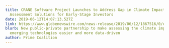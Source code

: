 ```yaml
---
title: CRANE Software Project Launches to Address Gap in Climate Impact
  Assessment Solutions for Early-Stage Investors
date: 2019-06-12T14:07:13.527Z
link: https://www.globenewswire.com/news-release/2019/06/12/1867516/0/en/CRANE-Software-Project-Launches-to-Address-Gap-in-Climate-Impact-Assessment-Solutions-for-Early-Stage-Investors.html
blurb: New public-private partnership to make assessing the climate impact of
  emerging technologies easier and more data-driven
author: Prime Coalition
---
```

